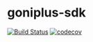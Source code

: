 # goniplus-sdk
[![Build Status](https://travis-ci.org/goniapm/goniplus.svg?branch=develop)](https://travis-ci.org/goniapm/goniplus) [![codecov](https://codecov.io/gh/goniapm/goniplus/branch/master/graph/badge.svg)](https://codecov.io/gh/goniapm/goniplus)
